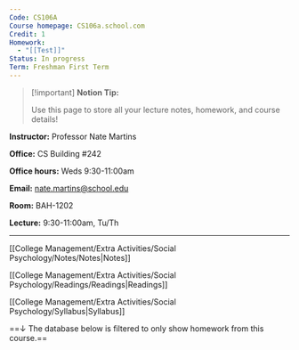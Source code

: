 ```yaml
---
Code: CS106A
Course homepage: CS106a.school.com
Credit: 1
Homework:
  - "[[Test]]"
Status: In progress
Term: Freshman First Term
---
```

  

> [!important] **Notion Tip:**
> 
> Use this page to store all your lecture notes, homework, and course details!

**Instructor:** Professor Nate Martins

**Office:** CS Building #242

**Office hours:** Weds 9:30-11:00am

**Email:** nate.martins@school.edu

**Room:** BAH-1202

**Lecture:** 9:30-11:00am, Tu/Th

---

[[College Management/Extra Activities/Social Psychology/Notes/Notes|Notes]]

  

[[College Management/Extra Activities/Social Psychology/Readings/Readings|Readings]]

[[College Management/Extra Activities/Social Psychology/Syllabus|Syllabus]]

  

==↓ The database below is filtered to only show homework from this course.==